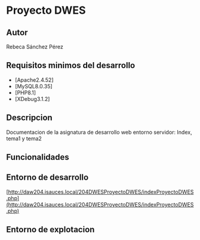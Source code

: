 # Proyecto DWES
## Autor
Rebeca Sánchez Pérez
## Requisitos minimos del desarrollo
- [Apache2.4.52]
- [MySQL8.0.35]
- [PHP8.1]
- [XDebug3.1.2]
## Descripcion
Documentacion de la asignatura de desarrollo web entorno servidor: Index, tema1 y tema2
## Funcionalidades
## Entorno de desarrollo
[http://daw204.isauces.local/204DWESProyectoDWES/indexProyectoDWES.php](http://daw204.isauces.local/204DWESProyectoDWES/indexProyectoDWES.php)
## Entorno de explotacion